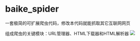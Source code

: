 # baike_spider
一套极简的可扩展爬虫代码，修改本代码就能抓取其它互联网网页

组成爬虫的关键模块：URL管理器、HTML下载器和HTML解析器
![](https://github.com/cuofu/baike_spider/爬虫运行流程.png)

